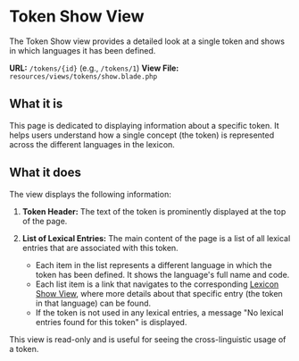# Token Show View

The Token Show view provides a detailed look at a single token and shows in which languages it has been defined.

**URL:** `/tokens/{id}` (e.g., `/tokens/1`)
**View File:** `resources/views/tokens/show.blade.php`

## What it is

This page is dedicated to displaying information about a specific token. It helps users understand how a single concept (the token) is represented across the different languages in the lexicon.

## What it does

The view displays the following information:

1.  **Token Header:**
    The text of the token is prominently displayed at the top of the page.

2.  **List of Lexical Entries:**
    The main content of the page is a list of all lexical entries that are associated with this token.
    -   Each item in the list represents a different language in which the token has been defined. It shows the language's full name and code.
    -   Each list item is a link that navigates to the corresponding [Lexicon Show View](../lexicon/show.md), where more details about that specific entry (the token in that language) can be found.
    -   If the token is not used in any lexical entries, a message "No lexical entries found for this token" is displayed.

This view is read-only and is useful for seeing the cross-linguistic usage of a token.
